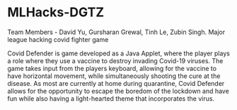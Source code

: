 # MLHacks-DGTZ
Team Members - David Yu, Gursharan Grewal, Tinh Le, Zubin Singh.
Major league hacking covid fighter game

Covid Defender is game developed as a Java Applet, where the player plays a role where they use a vaccine to destroy invading Covid-19 viruses. The game takes input from the players keyboard, allowing for the vaccine to have horizontal movement, while simultaneously shooting the cure at the disease. As most are currently at home during quarantine, Covid Defender allows for the opportunity to escape the boredom of the lockdown and have fun while also having a light-hearted theme that incorporates the virus.
